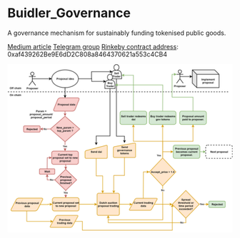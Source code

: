 # Buidler_Governance
A governance mechanism for sustainably funding tokenised public goods.

[Medium article]()
[Telegram group](https://t.me/Buidler_Governance)
[Rinkeby contract address](https://rinkeby.etherscan.io/address/0xaf439262Be9E6dD2C808a8464370621a553c4CB4): 0xaf439262Be9E6dD2C808a8464370621a553c4CB4

![image info](./flowcharts/gov_flow7.png)
